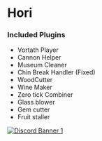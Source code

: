# Hori

### Included Plugins 

- Vortath Player
- Cannon Helper
- Museum Cleaner
- Chin Break Handler (Fixed)
- WoodCutter
- Wine Maker
- Zero tick Combiner
- Glass blower
- Gem cutter
- Fruit staller

[![Discord Banner 1](https://discordapp.com/api/guilds/957835967052525588/widget.png?style=banner2)](https://discord.gg/SVd7jRz245)
